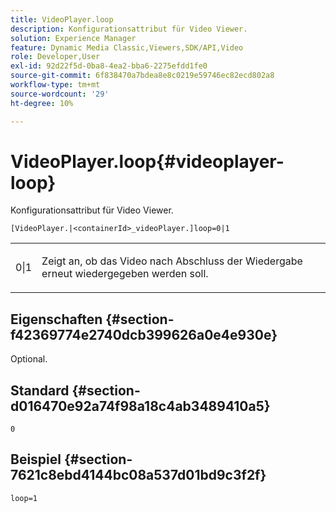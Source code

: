 ```yaml
---
title: VideoPlayer.loop
description: Konfigurationsattribut für Video Viewer.
solution: Experience Manager
feature: Dynamic Media Classic,Viewers,SDK/API,Video
role: Developer,User
exl-id: 92d22f5d-0ba8-4ea2-bba6-2275efdd1fe0
source-git-commit: 6f838470a7bdea8e8c0219e59746ec82ecd802a8
workflow-type: tm+mt
source-wordcount: '29'
ht-degree: 10%

---
```


# VideoPlayer.loop{#videoplayer-loop}

Konfigurationsattribut für Video Viewer.

`[VideoPlayer.|<containerId>_videoPlayer.]loop=0|1`

<table id="table_C616483932C2482CA9794DDD7313FD7C"> 
 <tbody> 
  <tr> 
   <td colname="col1"> <p> <span class="codeph"> 0|1 </span> </p> </td> 
   <td colname="col2"> <p> Zeigt an, ob das Video nach Abschluss der Wiedergabe erneut wiedergegeben werden soll. </p> </td> 
  </tr> 
 </tbody> 
</table>

## Eigenschaften {#section-f42369774e2740dcb399626a0e4e930e}

Optional.

## Standard {#section-d016470e92a74f98a18c4ab3489410a5}

`0`

## Beispiel {#section-7621c8ebd4144bc08a537d01bd9c3f2f}

```
loop=1
```
